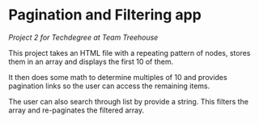 # Pagination and Filtering app
*Project 2 for Techdegree at Team Treehouse*

This project takes an HTML file with a repeating pattern of nodes, stores them in an array and displays the first 10 of them.

It then does some math to determine multiples of 10 and provides pagination links so the user can access the remaining items.

The user can also search through list by provide a string. This filters the array and re-paginates the filtered array.

